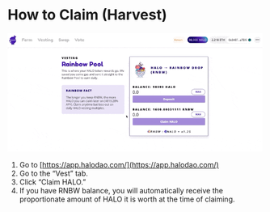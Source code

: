 # How to Claim \(Harvest\)

![](../../../.gitbook/assets/cleanshot-2021-05-27-at-15.29.46.gif)

1. Go to [https://app.halodao.com/](https://app.halodao.com/)
2. Go to the “Vest” tab.
3. Click “Claim HALO.”
4. If you have RNBW balance, you will automatically receive the proportionate amount of HALO it is worth at the time of claiming.

